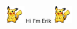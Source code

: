 ![Pikachu](https://raw.githubusercontent.com/PokeAPI/sprites/master/sprites/pokemon/versions/generation-v/black-white/animated/25.gif) Hi I'm Erik ![Pikachu](https://raw.githubusercontent.com/PokeAPI/sprites/master/sprites/pokemon/versions/generation-v/black-white/animated/25.gif)



